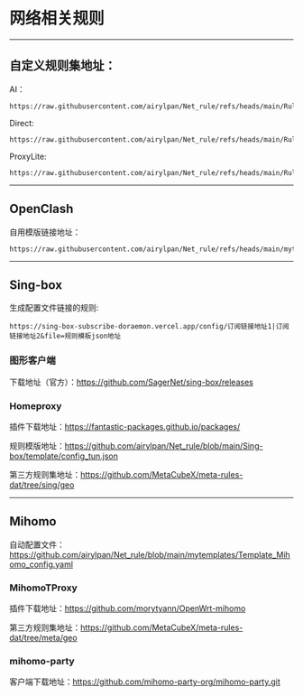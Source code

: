 # 网络相关规则

---

## 自定义规则集地址：

AI：
```
https://raw.githubusercontent.com/airylpan/Net_rule/refs/heads/main/Ruleset/AI.list
```

Direct: 
```
https://raw.githubusercontent.com/airylpan/Net_rule/refs/heads/main/Ruleset/Direct.list
```

ProxyLite: 
```
https://raw.githubusercontent.com/airylpan/Net_rule/refs/heads/main/Ruleset/ProxyLite.list
```
---

## OpenClash

自用模版链接地址：
```
https://raw.githubusercontent.com/airylpan/Net_rule/refs/heads/main/mytemplates/Template_OpenClash_config.ini
```

---

## Sing-box

生成配置文件链接的规则:
```
https://sing-box-subscribe-doraemon.vercel.app/config/订阅链接地址1|订阅链接地址2&file=规则模板json地址
```

### 图形客户端

下载地址（官方）：https://github.com/SagerNet/sing-box/releases

### Homeproxy

插件下载地址：https://fantastic-packages.github.io/packages/

规则模版地址：https://github.com/airylpan/Net_rule/blob/main/Sing-box/template/config_tun.json

第三方规则集地址：https://github.com/MetaCubeX/meta-rules-dat/tree/sing/geo

---

## Mihomo

自动配置文件：https://github.com/airylpan/Net_rule/blob/main/mytemplates/Template_Mihomo_config.yaml

### MihomoTProxy

插件下载地址：https://github.com/morytyann/OpenWrt-mihomo

第三方规则集地址：https://github.com/MetaCubeX/meta-rules-dat/tree/meta/geo

### mihomo-party

客户端下载地址：https://github.com/mihomo-party-org/mihomo-party.git
